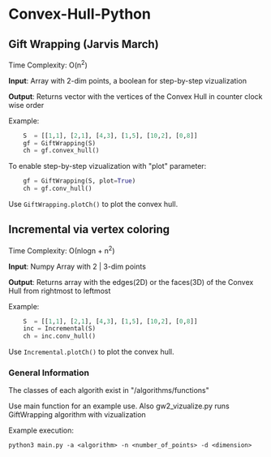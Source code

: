 # __Convex-Hull-Python__


## __Gift Wrapping (Jarvis March)__

Time Complexity: O(n<sup>2</sup>)

**Input**: Array with 2-dim points, a boolean for step-by-step vizualization

**Output**: Returns vector with the vertices of the Convex Hull in counter clock wise order

Example:
````python
    S  = [[1,1], [2,1], [4,3], [1,5], [10,2], [0,8]]
    gf = GiftWrapping(S)
    ch = gf.convex_hull()
````
To enable step-by-step vizualization with "plot" parameter:
````python
    gf = GiftWrapping(S, plot=True)
    ch = gf.conv_hull()
````

Use ```GiftWrapping.plotCh()``` to plot the convex hull.


## __Incremental via vertex coloring__

Time Complexity: Ο(nlogn + n<sup>2</sup>)

__Input__: Numpy Array with 2 | 3-dim points

__Output__: Returns array with the edges(2D) or the faces(3D) of the Convex Hull from rightmost to leftmost

Example:
````python
    S  = [[1,1], [2,1], [4,3], [1,5], [10,2], [0,8]]
    inc = Incremental(S)
    ch = inc.conv_hull()
````
Use ```Incremental.plotCh()``` to plot the convex hull.


### __General Information__

The classes of each algorith exist in "/algorithms/functions"

Use main function for an example use. Also gw2_vizualize.py runs GiftWrapping algorithm with vizualization

Example execution: 
````
python3 main.py -a <algorithm> -n <number_of_points> -d <dimension>
````